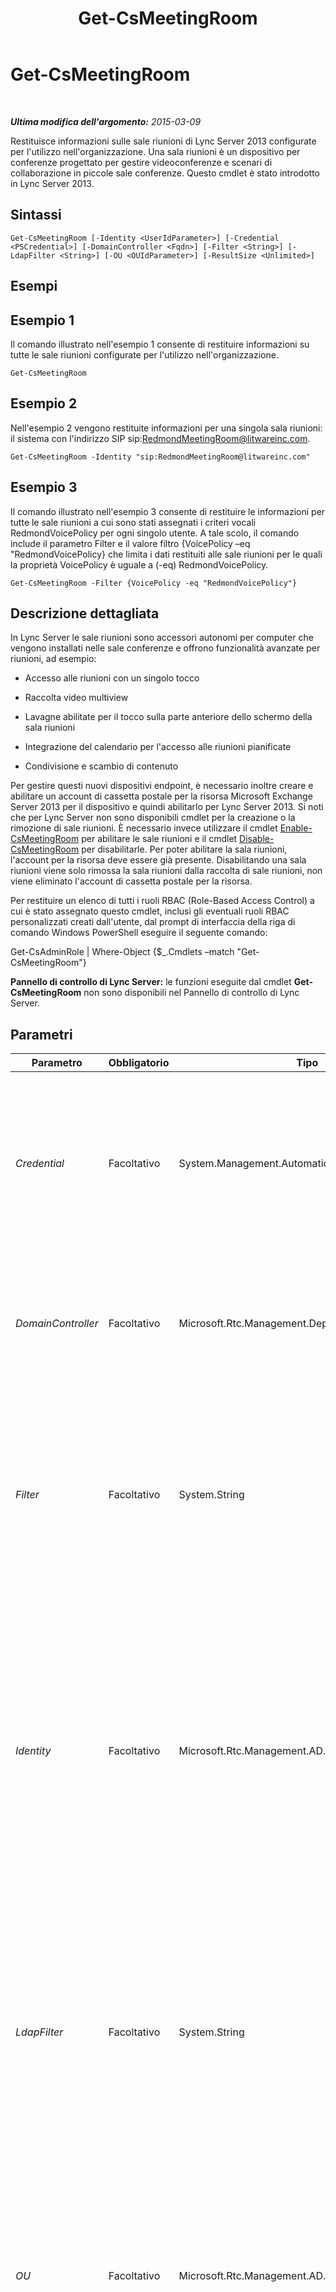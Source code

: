 ﻿---
title: Get-CsMeetingRoom
TOCTitle: Get-CsMeetingRoom
ms:assetid: ce361cb8-042c-4708-8f9c-7e67a34a570d
ms:mtpsurl: https://technet.microsoft.com/it-it/library/JJ205277(v=OCS.15)
ms:contentKeyID: 49302019
ms.date: 08/24/2015
mtps_version: v=OCS.15
ms.translationtype: HT
---

# Get-CsMeetingRoom

 

_**Ultima modifica dell'argomento:** 2015-03-09_

Restituisce informazioni sulle sale riunioni di Lync Server 2013 configurate per l'utilizzo nell'organizzazione. Una sala riunioni è un dispositivo per conferenze progettato per gestire videoconferenze e scenari di collaborazione in piccole sale conferenze. Questo cmdlet è stato introdotto in Lync Server 2013.

## Sintassi

    Get-CsMeetingRoom [-Identity <UserIdParameter>] [-Credential <PSCredential>] [-DomainController <Fqdn>] [-Filter <String>] [-LdapFilter <String>] [-OU <OUIdParameter>] [-ResultSize <Unlimited>]

## Esempi

## Esempio 1

Il comando illustrato nell'esempio 1 consente di restituire informazioni su tutte le sale riunioni configurate per l'utilizzo nell'organizzazione.

    Get-CsMeetingRoom

## Esempio 2

Nell'esempio 2 vengono restituite informazioni per una singola sala riunioni: il sistema con l'indirizzo SIP sip:RedmondMeetingRoom@litwareinc.com.

    Get-CsMeetingRoom -Identity "sip:RedmondMeetingRoom@litwareinc.com"

## Esempio 3

Il comando illustrato nell'esempio 3 consente di restituire le informazioni per tutte le sale riunioni a cui sono stati assegnati i criteri vocali RedmondVoicePolicy per ogni singolo utente. A tale scolo, il comando include il parametro Filter e il valore filtro {VoicePolicy –eq "RedmondVoicePolicy} che limita i dati restituiti alle sale riunioni per le quali la proprietà VoicePolicy è uguale a (-eq) RedmondVoicePolicy.

    Get-CsMeetingRoom -Filter {VoicePolicy -eq "RedmondVoicePolicy"}

## Descrizione dettagliata

In Lync Server le sale riunioni sono accessori autonomi per computer che vengono installati nelle sale conferenze e offrono funzionalità avanzate per riunioni, ad esempio:

  - Accesso alle riunioni con un singolo tocco

  - Raccolta video multiview

  - Lavagne abilitate per il tocco sulla parte anteriore dello schermo della sala riunioni

  - Integrazione del calendario per l'accesso alle riunioni pianificate

  - Condivisione e scambio di contenuto

Per gestire questi nuovi dispositivi endpoint, è necessario inoltre creare e abilitare un account di cassetta postale per la risorsa Microsoft Exchange Server 2013 per il dispositivo e quindi abilitarlo per Lync Server 2013. Si noti che per Lync Server non sono disponibili cmdlet per la creazione o la rimozione di sale riunioni. È necessario invece utilizzare il cmdlet [Enable-CsMeetingRoom](enable-csmeetingroom.md) per abilitare le sale riunioni e il cmdlet [Disable-CsMeetingRoom](disable-csmeetingroom.md) per disabilitarle. Per poter abilitare la sala riunioni, l'account per la risorsa deve essere già presente. Disabilitando una sala riunioni viene solo rimossa la sala riunioni dalla raccolta di sale riunioni, non viene eliminato l'account di cassetta postale per la risorsa.

Per restituire un elenco di tutti i ruoli RBAC (Role-Based Access Control) a cui è stato assegnato questo cmdlet, inclusi gli eventuali ruoli RBAC personalizzati creati dall'utente, dal prompt di interfaccia della riga di comando Windows PowerShell eseguire il seguente comando:

Get-CsAdminRole | Where-Object {$\_.Cmdlets –match "Get-CsMeetingRoom"}

**Pannello di controllo di Lync Server:** le funzioni eseguite dal cmdlet **Get-CsMeetingRoom** non sono disponibili nel Pannello di controllo di Lync Server.

## Parametri


<table>
<colgroup>
<col style="width: 25%" />
<col style="width: 25%" />
<col style="width: 25%" />
<col style="width: 25%" />
</colgroup>
<thead>
<tr class="header">
<th>Parametro</th>
<th>Obbligatorio</th>
<th>Tipo</th>
<th>Descrizione</th>
</tr>
</thead>
<tbody>
<tr class="odd">
<td><p><em>Credential</em></p></td>
<td><p>Facoltativo</p></td>
<td><p>System.Management.Automation.PSCredential</p></td>
<td><p>Consente di eseguire il cmdlet <strong>Get-CsMeetingRoom</strong> utilizzando credenziali alternative. Può essere necessario se l'account utilizzato per accedere a Windows non dispone dei privilegi necessari richiesti per lavorare con gli oggetti contatto.</p>
<p>Per utilizzare il parametro Credential è necessario creare per prima cosa un oggetto PSCredential utilizzando il cmdlet <strong>Get-Credential</strong>. Per informazioni dettagliate, vedere l'argomento della Guida relativo al cmdlet <strong>Get-Credential</strong>.</p></td>
</tr>
<tr class="even">
<td><p><em>DomainController</em></p></td>
<td><p>Facoltativo</p></td>
<td><p>Microsoft.Rtc.Management.Deploy.Fqdn</p></td>
<td><p>Consente di connettersi al controller di dominio specificato per recuperare le informazioni sulla sala riunioni. Per connettersi a un determinato controller di dominio, includere il parametro DomainController seguito dal nome del computer, ad esempio atl-dc-001, o dal relativo nome di dominio completo (FQDN), ad esempio atl-dc-001.litwareinc.com.</p></td>
</tr>
<tr class="odd">
<td><p><em>Filter</em></p></td>
<td><p>Facoltativo</p></td>
<td><p>System.String</p></td>
<td><p>Consente di limitare i dati restituiti filtrando in base ad attributi specifici di Lync Server. È ad esempio possibile limitare i dati restituiti alle sale riunioni a cui sono stati assegnati criteri vocali specifici o a quelle a cui non ne sono stati assegnati.</p>
<p>Il parametro Filter è basato sulla stessa sintassi di filtro di Windows PowerShell utilizzata dal cmdlet Where-Object. Ad esempio, un filtro che restituisce solo le sale a cui sono stati assegnati i criteri vocali RedmondVoicePolicy è simile al seguente:</p>
<p>{VoicePolicy -eq &quot;RedmondVoicePolicy&quot;}</p></td>
</tr>
<tr class="even">
<td><p><em>Identity</em></p></td>
<td><p>Facoltativo</p></td>
<td><p>Microsoft.Rtc.Management.AD.UserIdParameter</p></td>
<td><p>Indica il valore Identity della sala riunioni da recuperare. I valori Identity delle sale riunioni vengono in genere specificati utilizzando uno di quattro formati: 1) indirizzo SIP della sala 2) nome dell'entità utente della sala (UPN) 3) nome di accesso e nome di dominio della sala, nel formato dominio\accesso, ad esempio litwareinc\room14 e 4) nome visualizzato Active Directory della sala, ad esempio Sala 14.</p>
<p>È anche possibile fare riferimento a un account sala utilizzando il nome distinto Active Directory della sala.</p>
<p>È possibile utilizzare il carattere jolly asterisco (*) quando si utilizza il nome visualizzato come valore Identity della sala. Ad esempio, il valore Identity &quot;*Redmond*&quot; restituisce tutte le sale aventi un nome visualizzato contenente il valore in forma di stringa &quot;Redmond&quot;.</p></td>
</tr>
<tr class="odd">
<td><p><em>LdapFilter</em></p></td>
<td><p>Facoltativo</p></td>
<td><p>System.String</p></td>
<td><p>Consente di limitare i dati restituiti filtrando i base ad attributi specifici di Active Directory generici, ovvero attributi non specifici di Lync Server. È ad esempio possibile limitare i dati restituiti alle sale riunioni appartenenti a un reparto specifico. Il parametro LdapFilter utilizza il linguaggio di query LDAP per la creazione di filtri. Ad esempio, un filtro che restituisce solo le sale riunioni trovate nella città di Redmond è simile al seguente:</p>
<p>-LdapFilter &quot;l=Redmond&quot;</p>
<p>In questa sintassi &quot;l&quot; (L minuscola) rappresenta l'attributo Active Directory (locality); &quot;=&quot; rappresenta l'operatore di confronto (uguale a) e &quot;Redmond&quot; rappresenta il valore del filtro.</p></td>
</tr>
<tr class="even">
<td><p><em>OU</em></p></td>
<td><p>Facoltativo</p></td>
<td><p>Microsoft.Rtc.Management.AD.OUIdParameter</p></td>
<td><p>Consente di restituire informazioni sulle sale riunioni in un contenitore o unità organizzativa specifica. Il parametro OU restituisce dati dalle unità organizzative specificate e da eventuali unità secondarie. Ad esempio, se l'unità organizzativa Finanze presenta due unità secondarie, AccountsPayable e AccountsReceivable, verranno restituite le sale riunioni per ognuna di queste tre unità organizzative.</p>
<p>Per specificare un'unità organizzativa occorre utilizzare il nome distinto del contenitore, ad esempio:</p>
<p>-OU &quot;OU=MeetingRooms,dc=litwareinc,dc=com&quot;</p></td>
</tr>
<tr class="odd">
<td><p><em>ResultSize</em></p></td>
<td><p>Facoltativo</p></td>
<td><p>Microsoft.Rtc.Management.ADConnect.Core.Unlimited</p></td>
<td><p>Consente di limitare il numero di record restituiti dal cmdlet. Ad esempio, per restituire sette sale riunioni, indipendentemente dal numero di sale riunioni presenti nella foresta, includere il parametro ResultSize e impostare il valore del parametro su 7. Non vi è alcun modo di garantire quali sale verranno restituite.</p>
<p>Le dimensioni del risultato possono essere impostate su qualsiasi numero intero compreso tra 0 e 2147483647, incluso. Se impostate su 0 il comando verrà eseguito ma non verranno restituiti dati. Se ResultSize viene impostato su 7 ma nella foresta sono presenti solo tre sale riunioni, verranno restituite quelle tre sale riunioni senza errore.</p></td>
</tr>
</tbody>
</table>


## Tipi di input

Stringa. Il cmdlet **Get-CsMeetingRoom** accetta un valore in forma di stringa da pipeline che rappresenta il valore Identity di un account utente abilitato come sala riunione di Lync Server 2013.

## Tipi restituiti

Il cmdlet **Get-CsMeetingRoom** restituisce istanze dell'oggetto Microsoft.Rtc.Management.ADConnect.Schema.OCSADMeetingRoom.

## Vedere anche

#### Ulteriori risorse

[Disable-CsMeetingRoom](disable-csmeetingroom.md)  
[Enable-CsMeetingRoom](enable-csmeetingroom.md)  
[Move-CsMeetingRoom](move-csmeetingroom.md)  
[Set-CsMeetingRoom](set-csmeetingroom.md)

